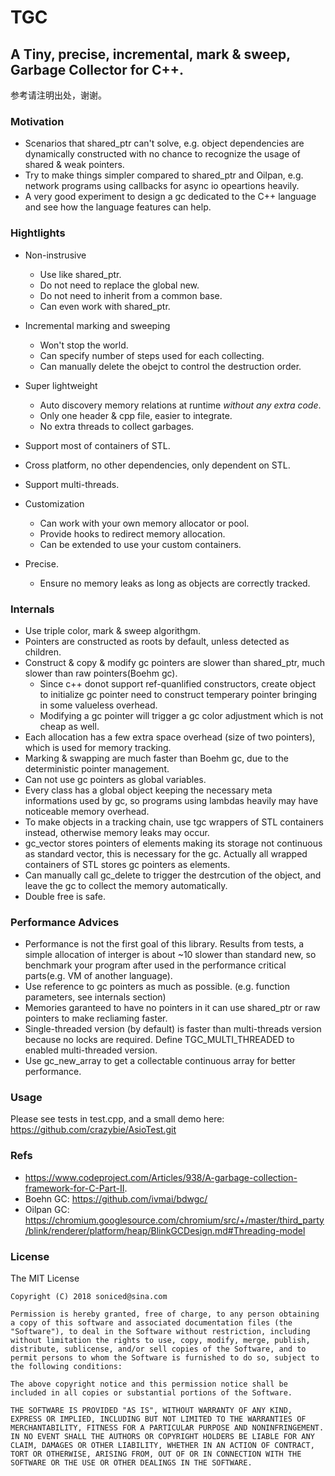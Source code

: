 # TGC

## A Tiny, precise, incremental, mark & sweep, Garbage Collector for C++.

参考请注明出处，谢谢。

### Motivation
- Scenarios that shared_ptr can't solve, e.g. object dependencies are dynamically constructed with no chance to recognize the usage of shared & weak pointers.
- Try to make things simpler compared to shared_ptr and Oilpan, e.g. network programs using callbacks for async io opeartions heavily.
- A very good experiment to design a gc dedicated to the C++ language and see how the language features can help.    

### Hightlights
- Non-instrusive
    - Use like shared_ptr.
    - Do not need to replace the global new.
    - Do not need to inherit from a common base.    
    - Can even work with shared_ptr.   

- Incremental marking and sweeping
    - Won't stop the world.
    - Can specify number of steps used for each collecting.
    - Can manually delete the obejct to control the destruction order.

- Super lightweight
    - Auto discovery memory relations at runtime *without any extra code*.
    - Only one header & cpp file, easier to integrate.
    - No extra threads to collect garbages.
    
- Support most of containers of STL.        
- Cross platform, no other dependencies, only dependent on STL.    
- Support multi-threads.

- Customization
    - Can work with your own memory allocator or pool.
    - Provide hooks to redirect memory allocation.    
    - Can be extended to use your custom containers.
    
- Precise.
    - Ensure no memory leaks as long as objects are correctly tracked.

### Internals
- Use triple color, mark & sweep algorithgm.
- Pointers are constructed as roots by default, unless detected as children.
- Construct & copy & modify gc pointers are slower than shared_ptr, much slower than raw pointers(Boehm gc).
    - Since c++ donot support ref-quanlified constructors, create object to initialize gc pointer need to construct temperary pointer bringing in some valueless overhead.
    - Modifying a gc pointer will trigger a gc color adjustment which is not cheap as well.
- Each allocation has a few extra space overhead (size of two pointers), which is used for memory tracking.
- Marking & swapping are much faster than Boehm gc, due to the deterministic pointer management.
- Can not use gc pointers as global variables.
- Every class has a global object keeping the necessary meta informations used by gc, so programs using lambdas heavily may have noticeable memory overhead.
- To make objects in a tracking chain, use tgc wrappers of STL containers instead, otherwise memory leaks may occur.
- gc_vector stores pointers of elements making its storage not continuous as standard vector, this is necessary for the gc. Actually all wrapped containers of STL stores gc pointers as elements.
- Can manually call gc_delete to trigger the destrcution of the object, and leave the gc to collect the memory automatically.
- Double free is safe.

### Performance Advices
- Performance is not the first goal of this library. Results from tests, a simple allocation of interger is about ~10 slower than standard new, so benchmark your program after used in the performance critical parts(e.g. VM of another language).
- Use reference to gc pointers as much as possible. (e.g. function parameters, see internals section)
- Memories garanteed to have no pointers in it can use shared_ptr or raw pointers to make recliaming faster.
- Single-threaded version (by default) is faster than multi-threads version because no locks are required. Define TGC_MULTI_THREADED to enabled multi-threaded version.
- Use gc_new_array to get a collectable continuous array for better performance.

### Usage

Please see tests in test.cpp, and a small demo here: https://github.com/crazybie/AsioTest.git

### Refs

- https://www.codeproject.com/Articles/938/A-garbage-collection-framework-for-C-Part-II.
- Boehn GC: https://github.com/ivmai/bdwgc/
- Oilpan GC: https://chromium.googlesource.com/chromium/src/+/master/third_party/blink/renderer/platform/heap/BlinkGCDesign.md#Threading-model

### License

The MIT License

```
Copyright (C) 2018 soniced@sina.com

Permission is hereby granted, free of charge, to any person obtaining a copy of this software and associated documentation files (the "Software"), to deal in the Software without restriction, including without limitation the rights to use, copy, modify, merge, publish, distribute, sublicense, and/or sell copies of the Software, and to permit persons to whom the Software is furnished to do so, subject to the following conditions:

The above copyright notice and this permission notice shall be included in all copies or substantial portions of the Software.

THE SOFTWARE IS PROVIDED "AS IS", WITHOUT WARRANTY OF ANY KIND, EXPRESS OR IMPLIED, INCLUDING BUT NOT LIMITED TO THE WARRANTIES OF MERCHANTABILITY, FITNESS FOR A PARTICULAR PURPOSE AND NONINFRINGEMENT. IN NO EVENT SHALL THE AUTHORS OR COPYRIGHT HOLDERS BE LIABLE FOR ANY CLAIM, DAMAGES OR OTHER LIABILITY, WHETHER IN AN ACTION OF CONTRACT, TORT OR OTHERWISE, ARISING FROM, OUT OF OR IN CONNECTION WITH THE SOFTWARE OR THE USE OR OTHER DEALINGS IN THE SOFTWARE.
```
